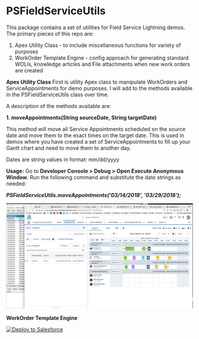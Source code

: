 # PSFieldServiceUtils

This package contains a set of utilities for Field Service Lightning demos. The primary pieces of this repo are:

  1. Apex Utility Class - to include miscellaneous functions for variety of purposes
  2. WorkOrder Template Engine - config approach for generating standard WOLIs, knowledge articles and File attachments when new work orders are created

__Apex Utility Class__
First is utility Apex class to manipulate WorkOrders and ServiceAppointments for demo purposes. I will add to the methods available in the PSFieldServiceUtils class over time.

A description of the methods available are:

<b>1. moveAppointments(String sourceDate, String targetDate)</b>

This method will move all Service Appointments scheduled on the source date and move them to the exact times on the target date. This is used in demos where you have created a set of ServiceAppointments to fill up your Gantt chart and need to move them to another day.

Dates are string values in format: mm/dd/yyyy

<b>Usage:</b> Go to <b>Developer Console > Debug > Open Execute Anonymous Window</b>. Run the following command and substitute the date strings as needed:

<b><i>PSFieldServiceUtils.moveAppointments('03/14/2018', '03/29/2018');</i></b>

![alt text](https://github.com/thedges/PSFieldServiceUtils/blob/master/MoveAppointments.gif "Move Appointments")

__WorkOrder Template Engine__


<a href="https://githubsfdeploy.herokuapp.com">
  <img alt="Deploy to Salesforce"
       src="https://raw.githubusercontent.com/afawcett/githubsfdeploy/master/deploy.png">
</a>
